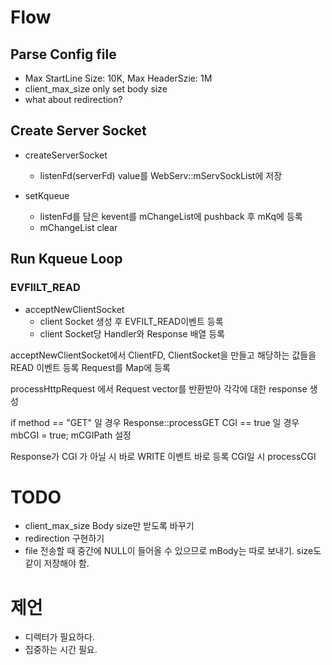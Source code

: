 # Flow

## Parse Config file

- Max StartLine Size: 10K, Max HeaderSzie: 1M
- client_max_size only set body size
- what about redirection? 

## Create Server Socket

- createServerSocket
	- listenFd(serverFd) value를 WebServ::mServSockList에 저장

- setKqueue
	- listenFd를 담은 kevent를 mChangeList에 pushback 후 mKq에 등록
	- mChangeList clear

## Run Kqueue Loop

### EVFIILT_READ 

- acceptNewClientSocket
	- client Socket 생성 후 EVFILT_READ이벤트 등록
	- client Socket당 Handler와 Response 배열 등록

acceptNewClientSocket에서 ClientFD, ClientSocket을 만들고 해당하는 값들을 READ 이벤트 등록
Request를 Map에 등록

processHttpRequest 에서 Request vector를 반환받아 각각에 대한 response 생성

if method == "GET" 일 경우 Response::processGET
	CGI == true 일 경우 mbCGI = true; mCGIPath 설정

Response가 CGI 가 아닐 시 바로 WRITE 이벤트 바로 등록
CGI일 시 processCGI



# TODO
- client_max_size Body size만 받도록 바꾸기
- redirection 구현하기
- file 전송할 때 중간에 NULL이 들어올 수 있으므로 mBody는 따로 보내기. size도 같이 저장해야 함.

# 제언

- 디렉터가 필요하다.
- 집중하는 시간 필요.